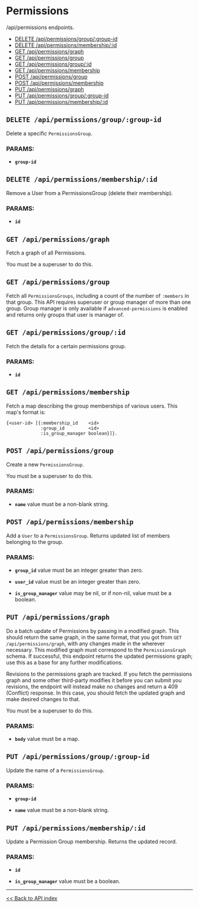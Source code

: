 # Permissions

/api/permissions endpoints.

  - [DELETE /api/permissions/group/:group-id](#delete-apipermissionsgroupgroup-id)
  - [DELETE /api/permissions/membership/:id](#delete-apipermissionsmembershipid)
  - [GET /api/permissions/graph](#get-apipermissionsgraph)
  - [GET /api/permissions/group](#get-apipermissionsgroup)
  - [GET /api/permissions/group/:id](#get-apipermissionsgroupid)
  - [GET /api/permissions/membership](#get-apipermissionsmembership)
  - [POST /api/permissions/group](#post-apipermissionsgroup)
  - [POST /api/permissions/membership](#post-apipermissionsmembership)
  - [PUT /api/permissions/graph](#put-apipermissionsgraph)
  - [PUT /api/permissions/group/:group-id](#put-apipermissionsgroupgroup-id)
  - [PUT /api/permissions/membership/:id](#put-apipermissionsmembershipid)

## `DELETE /api/permissions/group/:group-id`

Delete a specific `PermissionsGroup`.

### PARAMS:

*  **`group-id`**

## `DELETE /api/permissions/membership/:id`

Remove a User from a PermissionsGroup (delete their membership).

### PARAMS:

*  **`id`**

## `GET /api/permissions/graph`

Fetch a graph of all Permissions.

You must be a superuser to do this.

## `GET /api/permissions/group`

Fetch all `PermissionsGroups`, including a count of the number of `:members` in that group.
  This API requires superuser or group manager of more than one group.
  Group manager is only available if `advanced-permissions` is enabled and returns only groups that user
  is manager of.

## `GET /api/permissions/group/:id`

Fetch the details for a certain permissions group.

### PARAMS:

*  **`id`**

## `GET /api/permissions/membership`

Fetch a map describing the group memberships of various users.
   This map's format is:

    {<user-id> [{:membership_id    <id>
                 :group_id         <id>
                 :is_group_manager boolean}]}.

## `POST /api/permissions/group`

Create a new `PermissionsGroup`.

You must be a superuser to do this.

### PARAMS:

*  **`name`** value must be a non-blank string.

## `POST /api/permissions/membership`

Add a `User` to a `PermissionsGroup`. Returns updated list of members belonging to the group.

### PARAMS:

*  **`group_id`** value must be an integer greater than zero.

*  **`user_id`** value must be an integer greater than zero.

*  **`is_group_manager`** value may be nil, or if non-nil, value must be a boolean.

## `PUT /api/permissions/graph`

Do a batch update of Permissions by passing in a modified graph. This should return the same graph, in the same
  format, that you got from `GET /api/permissions/graph`, with any changes made in the wherever necessary. This
  modified graph must correspond to the `PermissionsGraph` schema. If successful, this endpoint returns the updated
  permissions graph; use this as a base for any further modifications.

  Revisions to the permissions graph are tracked. If you fetch the permissions graph and some other third-party
  modifies it before you can submit you revisions, the endpoint will instead make no changes and return a
  409 (Conflict) response. In this case, you should fetch the updated graph and make desired changes to that.

You must be a superuser to do this.

### PARAMS:

*  **`body`** value must be a map.

## `PUT /api/permissions/group/:group-id`

Update the name of a `PermissionsGroup`.

### PARAMS:

*  **`group-id`** 

*  **`name`** value must be a non-blank string.

## `PUT /api/permissions/membership/:id`

Update a Permission Group membership. Returns the updated record.

### PARAMS:

*  **`id`** 

*  **`is_group_manager`** value must be a boolean.

---

[<< Back to API index](../api-documentation.md)